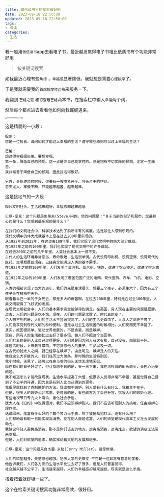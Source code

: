 ```yaml
---
title: 微信读书里的搜索很好用
date: 2023-09-18 22:50:08
updated: 2023-09-18 22:50:08
tags:
- 阅读
categories:
- 生活
---
```




我一般用`微信读书`app去看电子书，最近越发觉得电子书相比纸质书有个功能非常好用

> 按关键词搜索



如我最近心理有些`焦虑` ，`幸福感`显著降低，我就想是需要`心理按摩`了。

于是我就需要我的`首席按摩师芒格`来服务一下。

我翻到 `芒格之道` 和`穷查理芒格`两本书，在搜索栏中输入`幸福`两个词，

然后每个都点进去看看他如何向我娓娓道来。

<img src="https://s2.loli.net/2023/09/18/rCGZ31ujyelJNID.jpg" alt="11111695049366_.pic.jpg" style="zoom:33%;" />

这是精髓的一小段：

```
股东：
您是一位智者，请问如何才能过上幸福的生活？遵守哪些原则可以过上幸福的生活？

芒格：
想过得幸福很简单。要想幸福，
第一条，降低自己的预期。这一点是你自己能掌控的。总是抱有不切实际的预期，注定一生痛苦。
我非常善于降低自己的预期，因此我活得很好。

另外，身处逆境的时候，你要有一股咬紧牙关、埋头苦干的拼劲。
怨天尤人、牢骚不断，只能越来越苦、越来越难。
```



这是接地气的一大段：

```
现代文明社会，生活越来越好，幸福感却越来越低

贝琪·奎克：这个问题是史蒂夫(Steve)问的。他的问题是：“关于当前的经济和股市，您最担心的是什么？您感到最乐观的是什么？”

在我们的文明社会中，科学技术达到了前所未有的高度，这是最让人感到乐观的。
现代文明中的伟大成就基本上是在过去200年里实现的。
从1922年到2022年，在这过去100年里，我们实现了现代文明中的绝大部分成就。
在1922年之前的100年里，我们也实现了现代文明中的许多成就。
在过去200年之前的几千年里，人类社会基本上一成不变。
古代人的生活环境非常恶劣，寿命很短，生活很单调。古代没有印刷机、没有空调、没有现代的医药。文明发展到现在，已经完全能满足人类的基本需求。
在1922年之前的100年里，人们发明了蒸汽机、蒸汽船、铁路，改进了农业技术，改进了排水管道。
在1922年之后的100年里，人们发明了覆盖范围广泛的电网、现代医药、汽车、飞机、电影、空调。
人类的福祉实现了巨大的进步。我们的先辈生活很苦，想要三个孩子，必须生六个，因为有三个孩子会在襁褓中夭折。
眼看着自己一半的子女死去，那是多大的痛苦啊。在过去200年里，特别是在过去100年里，人类文明取得了飞跃式的发展。
在现代文明社会中，人们的基本需求完全能够得到满足。在美国，穷人现在主要的问题是肥胖。
过去，人们的问题是吃不饱。现在，人们的问题是太胖了。时代真的变了。
令人想不到的是，人们的生活水平显著提高了，人们的生活更自由了，人与人之间更平等了，
人们能享受到现代文明的种种便利，但是与过去生活很苦的时候相比，人们反而更不幸福了。
其实，原因很简单。驱动世界发展的，不是贪婪，而是嫉妒。
现在，所有人的生活都比过去好了很多倍，但人们不把这个当回事。
人们盯着的是别人比自己过得更好，人们总是因为别人有这有那，自己没有，而耿耿于怀。
难怪古时候，上帝教导摩西，不可贪恋他人的妻子、牛驴以及一切。
在古代的犹太人之间，就已经存在嫉妒了。由此可见，嫉妒是人的天性。
像我这么大岁数的人，我们经历过大萧条，那时候的生活特别苦。
我小时候，天黑了，还可以在奥马哈的街头无忧无虑地闲逛。
现在我们的日子好过了，但让我想不到的是，天一黑下来，我在洛杉矶的街头散步，会担心治安问题。
我不知道怎么才能改变现状。生活水平提高了六倍，但很多人觉得非常不幸福，甚至觉得自己受到了不公平的待遇，因为总是有别人比自己得到的更多。
我很早就找到了克制嫉妒的方法。我谁都不嫉妒。别人爱有什么有什么，我根本不在乎。
但是，很多人的嫉妒心非常重。更可恶的是，有些政客为了自己升官，挑唆人们的嫉妒心理。
有些电视节目专门火上浇油，激化社会矛盾。
犹太人在《旧约》中说得很对，我们不应该嫉妒别人。我们不应该听信别人的挑唆，任由嫉妒心理作祟。
话说回来，炫富有什么好的？戴个劳力士手表，除了被抢劫犯盯上，还有什么用？
人们都盼着有朝一日能实现高消费，能在别人面前炫富。人们的欲望是现代资本主义社会发展的动力。
我建议年轻人避免高消费，那不是你们该去的地方。远离高消费，远离炫富。欲望的满足无法带来幸福。
但是，人们对欲望的追求，确实推动着文明的发展和进步。

贝琪·奎克：这个问题来自杰里·米勒(Jerry Miller)。请您继续。

人们的欲望越多，失落感也越强。哈佛大学的史蒂文·平克是一位非常有智慧的学者。
他告诉我们，人们各方面的生活水平比过去好了很多，但是人们普遍觉得，
社会越来越不公平了。生活越来越好，人们的幸福感却越来越低。现实就是这么矛盾。
```



按着按着就舒坦一些了。

这个在检索关键词搜索功能非常高效，很好用。
